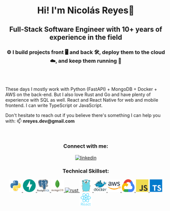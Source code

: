 <!--
**nreyes-dev/nreyes-dev** is a ✨ _special_ ✨ repository because its `README.md` (this file) appears on your GitHub profile.

Here are some ideas to get you started:

- 🔭 I’m currently working on ...
- 🌱 I’m currently learning ...
- 👯 I’m looking to collaborate on ...
- 🤔 I’m looking for help with ...
- 💬 Ask me about ...
- 📫 How to reach me: ...
- 😄 Pronouns: ...
- ⚡ Fun fact: ...
-->

<h1 align="center">Hi! I'm Nicolás Reyes👋</h1>
<h2 align="center">Full-Stack Software Engineer with 10+ years of experience in the field</h2>
<h3 align="center">⚙️ I build projects front 🖥️ and back 🛠️, deploy them to the cloud ☁️, and keep them running 🔄</h3>
<br>
<br>
<p align="left">These days I mostly work with Python (FastAPI) + MongoDB + Docker + AWS on the back-end. But I also love Rust and Go and have plenty of experience with SQL as well. React and React Native for web and mobile frontend. I can write TypeScript or JavaScript.</p>
<p align="left">Don't hesitate to reach out if you believe there's something I can help you with: 📫 <strong>nreyes.dev@gmail.com</strong></p>
<br>
<h3 align="center">Connect with me:</h3>
<div align="center">
  <a href="https://www.linkedin.com/in/nicolas-reyes-scaiano-7b3700208" target="_blank" rel="noreferrer">
    <img align="center"
      src="https://raw.githubusercontent.com/rahuldkjain/github-profile-readme-generator/master/src/images/icons/Social/linked-in-alt.svg"
      alt="linkedin" height="30" width="40"
    />
  </a>
</div>
<h3 align="center">Technical Skillset:</h3>
<div align="center"> 
    <a href="https://www.python.org" target="_blank" rel="noreferrer"> 
      <img
        src="https://raw.githubusercontent.com/devicons/devicon/master/icons/python/python-original.svg" alt="python"
        width="40" height="40"/>
    </a>
    <a href="https://fastapi.tiangolo.com/" target="_blank" rel="noreferrer"> 
      <img
        src="https://raw.githubusercontent.com/devicons/devicon/master/icons/fastapi/fastapi-original.svg" alt="fastapi"
        width="40" height="40"/>
    </a>
    <a href="https://www.postgresql.org" target="_blank" rel="noreferrer">
      <img src="https://raw.githubusercontent.com/devicons/devicon/master/icons/postgresql/postgresql-original-wordmark.svg" alt="postgresql" width="40"
      height="40"/>
    </a>
    <a href="https://www.mongodb.com/" target="_blank" rel="noreferrer">
      <img src="https://raw.githubusercontent.com/devicons/devicon/master/icons/mongodb/mongodb-original-wordmark.svg" alt="mongodb" width="40" height="40"/>
    </a>
    <a href="https://www.rust-lang.org/" target="_blank" rel="noreferrer"> 
    <img
        src="https://upload.wikimedia.org/wikipedia/commons/d/d5/Rust_programming_language_black_logo.svg" alt="rust"
        width="40" height="40"/>
    </a>
    <a href="https://go.dev/" target="_blank" rel="noreferrer"> 
      <img
        src="https://raw.githubusercontent.com/devicons/devicon/master/icons/go/go-original.svg" alt="go"
        width="40" height="40"/>
    </a>
    <a href="https://www.docker.com/" target="_blank" rel="noreferrer">
      <img
        src="https://raw.githubusercontent.com/devicons/devicon/master/icons/docker/docker-original-wordmark.svg"
        alt="docker" width="40" height="40"/>
    </a>
    <a href="https://aws.amazon.com/" target="_blank" rel="noreferrer"> 
      <img
        src="https://raw.githubusercontent.com/devicons/devicon/master/icons/amazonwebservices/amazonwebservices-original-wordmark.svg" alt="aws"
        width="40" height="40"/>
    </a>
    <a href="https://cloud.google.com/" target="_blank" rel="noreferrer">
      <img
        src="google-cloud-platform.svg"
        alt="gcp"
        width="40" height="40"/>
    </a>
    <a href="https://developer.mozilla.org/en-US/docs/Web/JavaScript" target="_blank" rel="noreferrer"> 
    <img
        src="https://raw.githubusercontent.com/devicons/devicon/master/icons/javascript/javascript-original.svg"
        alt="javascript" width="40" height="40"/>
    </a>
    <a href="https://www.typescriptlang.org/" target="_blank" rel="noreferrer">
    <img
        src="https://raw.githubusercontent.com/devicons/devicon/master/icons/typescript/typescript-original.svg"
        alt="typescript" width="40" height="40"/> 
    </a>
    <a href="https://reactjs.org/" target="_blank" rel="noreferrer">
    <img
        src="https://raw.githubusercontent.com/devicons/devicon/master/icons/react/react-original-wordmark.svg"
        alt="react" width="40" height="40"/>
    </a>
</div>
  </p>
<br>

<!-- commented out because it doesn't include private repo data -->
<!-- <h3 align="center">Statistical Data :-</h3>
<p align="center"><img align="center"
    src="https://github-readme-stats.vercel.app/api/top-langs?username=nreyes-dev&show_icons=true&locale=en&layout=compact"
    alt="nreyes-dev" /></p>

<br>

<p align="center">&nbsp;<img align="center" src="https://github-readme-stats.vercel.app/api?username=nreyes-dev&show_icons=true&locale=en"
    alt="nreyes-dev" /></p>

<br>

<p align="center"><img align="center" src="https://github-readme-streak-stats.herokuapp.com?user=nreyes-dev&theme=tokyonight_duo&hide_border=true" alt="nreyes-dev" /></p> -->

<br>

<br>
